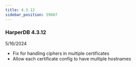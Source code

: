 ```yaml
---
title: 4.3.12
sidebar_position: 59687
---
```


### HarperDB 4.3.12
5/16/2024

* Fix for handling ciphers in multiple certificates
* Allow each certificate config to have multiple hostnames